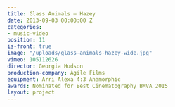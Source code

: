 ```yaml
---
title: Glass Animals — Hazey
date: 2013-09-03 00:00:00 Z
categories:
- music-video
position: 11
is-front: true
image: "/uploads/glass-animals-hazey-wide.jpg"
vimeo: 105112626
director: Georgia Hudson
production-company: Agile Films
equipment: Arri Alexa 4:3 Anamorphic
awards: Nominated for Best Cinematography BMVA 2015
layout: project
---
```


